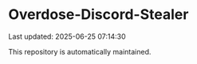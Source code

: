 # Overdose-Discord-Stealer

Last updated: 2025-06-25 07:14:30

This repository is automatically maintained.
